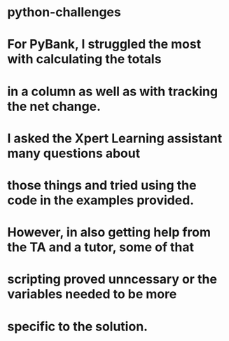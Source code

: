 # python-challenges
# For PyBank, I struggled the most with calculating the totals 
# in a column as well as with tracking the net change.
# I asked the Xpert Learning assistant many questions about 
# those things and tried using the code in the examples provided.
# However, in also getting help from the TA and a tutor, some of that
# scripting proved unncessary or the variables needed to be more 
# specific to the solution.